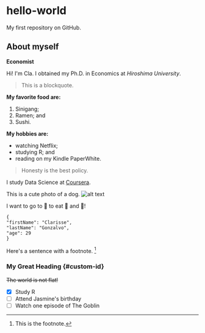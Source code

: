 # hello-world
My first repository on GitHub.

## About myself

**Economist**

Hi! I'm Cla. I obtained my Ph.D. in Economics at *Hiroshima University*.

>This is a blockquote.

**My favorite food are:**
1. Sinigang;
2. Ramen; and
3. Sushi.

**My hobbies are:**
- watching Netflix;
- studying R; and
- reading on my Kindle PaperWhite.

>Honesty is the best policy.

I study Data Science at [Coursera](https://www.coursera.org/in-progress).

This is a cute photo of a dog.
![alt text](https://hips.hearstapps.com/hmg-prod/images/dog-puppy-on-garden-royalty-free-image-1586966191.jpg?crop=1.00xw:0.669xh;0,0.190xh&resize=1200:*)

I want to go to 🗾 to eat 🍣 and 🍜!

```
{
"firstName": "Clarisse",
"lastName": "Gonzalvo",
"age": 29
}
```


Here's a sentence with a footnote. [^1]
[^1]: This is the footnote.

### My Great Heading {#custom-id}

~~The world is not flat!~~

- [x] Study R
- [ ] Attend Jasmine's birthday
- [ ] Watch one episode of The Goblin
